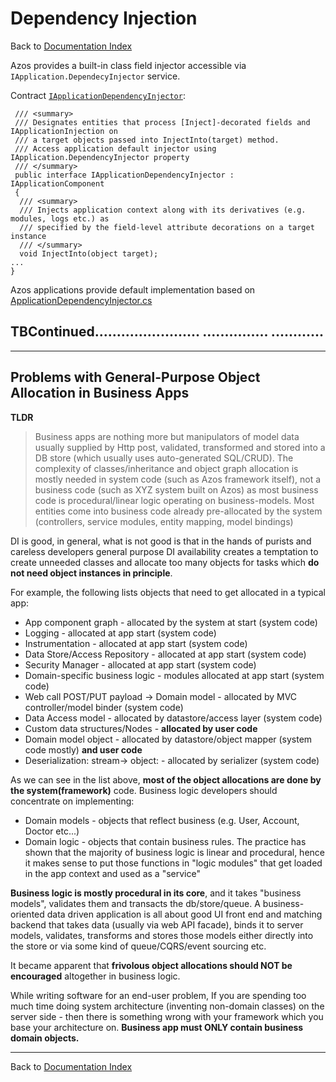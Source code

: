 ﻿# Dependency Injection
Back to [Documentation Index](/src/documentation-index.md)

Azos provides a built-in class field injector accessible via `IApplication.DependecyInjector`
service.

Contract [`IApplicationDependencyInjector`](/src/Azos/Apps/Injection/IApplicationDependencyInjector.cs):
```CSharp
 /// <summary>
 /// Designates entities that process [Inject]-decorated fields and IApplicationInjection on
 /// a target objects passed into InjectInto(target) method.
 /// Access application default injector using IApplication.DependencyInjector property
 /// </summary>
 public interface IApplicationDependencyInjector : IApplicationComponent
 {
  /// <summary>
  /// Injects application context along with its derivatives (e.g. modules, logs etc.) as
  /// specified by the field-level attribute decorations on a target instance
  /// </summary>
  void InjectInto(object target);
...
}
```

Azos applications provide default implementation based on [ApplicationDependencyInjector.cs](/src/Azos/Apps/Injection/ApplicationDependencyInjector.cs)


TBContinued........................
...............
............
----
----







## Problems with General-Purpose Object Allocation in Business Apps

**TLDR**
>Business apps are nothing more but manipulators of model data usually supplied by Http post, validated, transformed
>and stored into a DB store (which usually uses auto-generated SQL/CRUD). The complexity of classes/inheritance and object graph
>allocation is mostly needed in system code (such as Azos framework itself), not a business code (such as XYZ system built on Azos)
>as most business code is procedural/linear logic operating on business-models. Most entities come into business code already pre-allocated by
>the system (controllers, service modules, entity mapping, model bindings)

DI is good, in general, what is not good is that in the hands of purists and careless developers general purpose DI availability creates 
a temptation to create unneeded classes and allocate too many objects for tasks which **do not need object instances in principle**. 

For example, the following lists objects that need to get allocated in a typical app:

- App component graph - allocated by the system at start (system code)
- Logging - allocated at app start (system code)
- Instrumentation - allocated at app start (system code)
- Data Store/Access Repository -  allocated at app start (system code)
- Security Manager - allocated at app start (system code)
- Domain-specific business logic - modules allocated at app start (system code)
- Web call POST/PUT payload -> Domain model - allocated by MVC controller/model binder (system code)
- Data Access model - allocated by datastore/access layer (system code)
- Custom data structures/Nodes - **allocated by user code**
- Domain model object - allocated by datastore/object mapper (system code mostly) **and user code**
- Deserialization: stream-> object: - allocated by serializer (system code)

As we can see in the list above, **most of the object allocations are done by the system(framework)** code. Business logic 
developers should concentrate on implementing:

- Domain models - objects that reflect business (e.g. User, Account, Doctor etc...)
- Domain logic - objects that contain business rules. The practice has shown that the majority of business logic is linear and procedural, hence it makes sense to put those functions in "logic modules" that get loaded in the app context and used as a "service"

**Business logic is mostly procedural in its core**, and it takes "business models", validates them and transacts
the db/store/queue. A business-oriented data driven application is all about good UI front end and matching backend that
takes data (usually via web API facade), binds it to server models, validates, transforms and stores those models either
directly into the store or via some kind of queue/CQRS/event sourcing etc.

It became apparent that **frivolous object allocations should NOT be encouraged** altogether in business logic.

While writing software for an end-user problem, If you are spending too much time doing system architecture (inventing non-domain classes) on the
server side - then there is something wrong with your framework which you base your architecture on.
**Business app must ONLY contain business domain objects.**




---
Back to [Documentation Index](/src/documentation-index.md)